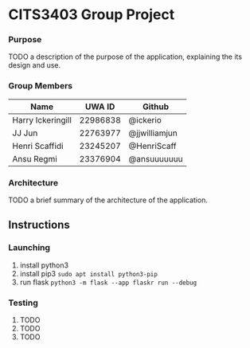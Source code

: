 # CITS3403 Group Project

### Purpose

TODO a description of the purpose of the application, explaining the its design and use.

### Group Members

| Name              | UWA ID   | Github        |
|-------------------|----------|---------------|
| Harry Ickeringill | 22986838 | @ickerio      |
| JJ Jun            | 22763977 | @jjwilliamjun |
| Henri Scaffidi    | 23245207 | @HenriScaff   |
| Ansu Regmi        | 23376904 | @ansuuuuuuu   |

### Architecture

TODO a brief summary of the architecture of the application.

## Instructions

### Launching

1. install python3
2. install pip3 `sudo apt install python3-pip`
3. run flask `python3 -m flask --app flaskr run --debug`

### Testing

1. TODO
2. TODO
3. TODO